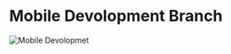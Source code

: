 # Mobile Devolopment Branch
![Mobile Devolopmet](https://cms-assets.tutsplus.com/uploads/users/1499/posts/29820/preview_image/kotlin.jpg)

